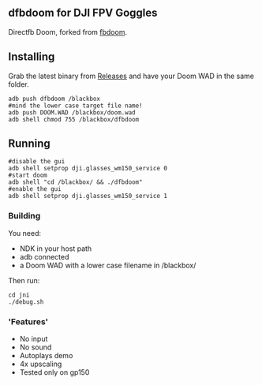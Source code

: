 ## dfbdoom for DJI FPV Goggles
Directfb Doom, forked from [fbdoom](https://github.com/stoffera/fbdoom "fbdoom").

## Installing
Grab the latest binary from [Releases](https://github.com/fpv-wtf/dfbdoom/releases) and have your Doom WAD in the same folder.
```
adb push dfbdoom /blackbox
#mind the lower case target file name!
adb push DOOM.WAD /blackbox/doom.wad
adb shell chmod 755 /blackbox/dfbdoom
```
## Running
```
#disable the gui
adb shell setprop dji.glasses_wm150_service 0
#start doom
adb shell "cd /blackbox/ && ./dfbdoom"
#enable the gui
adb shell setprop dji.glasses_wm150_service 1
```
### Building
You need: 
- NDK in your host path
- adb connected
- a Doom WAD with a lower case filename in /blackbox/

Then run:
```
cd jni
./debug.sh
```

### 'Features'
- No input
- No sound
- Autoplays demo
- 4x upscaling
- Tested only on gp150
